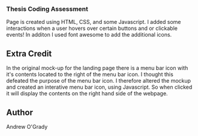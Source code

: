 ### Thesis Coding Assessment 

Page is created using HTML, CSS, and some Javascript. I added some interactions when a user hovers over certain buttons and or clickable events! In additon I used font awesome to add the additional icons.

## Extra Credit 

In the original mock-up for the landing page there is a menu bar icon with it's contents located to the right of the menu bar icon. I thought this defeated the purpose of the menu bar icon. I therefore altered the mockup and created an interative menu bar icon, using Javascript. So when clicked it will display the contents on the right hand side of the webpage. 

## Author

Andrew O'Grady
